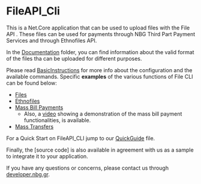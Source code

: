 # FileAPI_Cli
This is a Net.Core application that can be used to upload files with the File API .
These files can be used for payments through NBG Third Part Payment Services and through Ethnofiles API.

In the [Documentation](https://github.com/myNBGcode/FileAPI_Cli_V4_1/tree/main/Documentation) folder, you can find information about the valid format of the files tha can be uploaded for different purposes.

Please read [BasicInstructions](https://github.com/myNBGcode/FileAPI_Cli_V4_1/blob/main/BasicInstructions.txt) for more info about the configuration and the available commands.
Specific **examples** of the various functions of File CLI can be found below:
* [Files](https://github.com/myNBGcode/FileAPI_Cli_V4_1/blob/9bf443cc7de03858c719cfe26be997c89ef1745d/BasicInstructions.txt#L652)
* [Ethnofiles](https://github.com/myNBGcode/FileAPI_Cli_V4_1/blob/9bf443cc7de03858c719cfe26be997c89ef1745d/BasicInstructions.txt#L668)
* [Mass Bill Payments](https://github.com/myNBGcode/FileAPI_Cli_V4_1/blob/9bf443cc7de03858c719cfe26be997c89ef1745d/BasicInstructions.txt#L698)
  * Also, a [video](https://www.youtube.com/watch?v=IgDmc6jYa6Y) showing a demonstration of the mass bill payment functionalities, is available.
* [Mass Transfers](https://github.com/myNBGcode/FileAPI_Cli_V4_1/blob/9bf443cc7de03858c719cfe26be997c89ef1745d/BasicInstructions.txt#L721)

For a Quick Start on FileAPI_CLI jump to our [QuickGuide](https://github.com/myNBGcode/FileAPI_Cli_V4_1/blob/main/QuickGuide.txt) file.

Finally, the [source code] is also available in agreement with us as a sample to integrate it to your application.

If you have any questions or concerns, please contact us through [developer.nbg.gr](https://developer.nbg.gr/).
